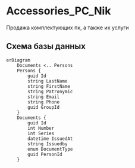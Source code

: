 # Accessories_PC_Nik
Продажа комплектующих пк, а также их услуги

## Схема базы данных
```mermaid
erDiagram
    Documents <.. Persons
    Persons {
        guid Id
        string LastName
        string FirstName
        string Patronymic
        string Email
        string Phone
        guid GroupId
    }
    Documents {
        guid Id
        int Number
        int Series
        datetime IssuedAt
        string Issuedby
        enum DocumentType
        guid PersonId
    }

     
```
